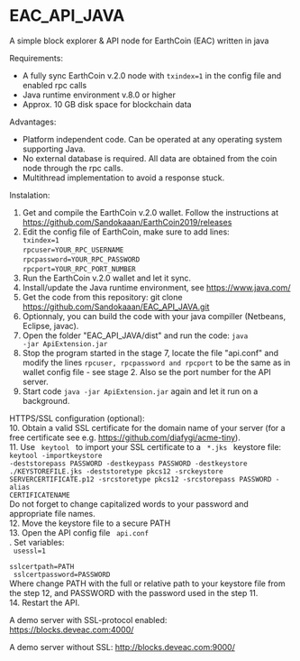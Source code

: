 # EAC_API_JAVA
A simple block explorer &amp; API node for EarthCoin (EAC) written in java

Requirements:
- A fully sync EarthCoin v.2.0 node with <code>txindex=1</code> in the config file and enabled rpc calls
- Java runtime environment v.8.0 or higher
- Approx. 10 GB disk space for blockchain data

Advantages:
- Platform independent code. Can be operated at any operating system supporting Java.
- No external database is required. All data are obtained from the coin node through the rpc calls.
- Multithread implementation to avoid a response stuck.

Instalation:
1. Get and compile the EarthCoin v.2.0 wallet. Follow the instructions at https://github.com/Sandokaaan/EarthCoin2019/releases
2. Edit the config file of EarthCoin, make sure to add lines:
<code> txindex=1</code><br>
<code>rpcuser=YOUR_RPC_USERNAME</code><br>
<code>rpcpassword=YOUR_RPC_PASSWORD</code><br>
<code>rpcport=YOUR_RPC_PORT_NUMBER</code><br>
3. Run the EarthCoin v.2.0 wallet and let it sync.
4. Install/update the Java runtime environment, see https://www.java.com/ 
5. Get the code from this repository: git clone https://github.com/Sandokaaan/EAC_API_JAVA.git
6. Optionnaly, you can build the code with your java compiller (Netbeans, Eclipse, javac).
7. Open the folder "EAC_API_JAVA/dist" and run the code: <code>java -jar ApiExtension.jar</code>
8. Stop the program started in the stage 7, locate the file "api.conf" and modify the lines <code>rpcuser, rpcpassword and rpcport</code> to be the same as in wallet config file - see stage 2. Also se the port number for the API server.
9. Start code <code>java -jar ApiExtension.jar</code> again and let it run on a background.

HTTPS/SSL configuration (optional):<br>
10. Obtain a valid SSL certificate for the domain name of your server (for a free certificate see e.g. https://github.com/diafygi/acme-tiny).<br>
11. Use <code> keytool </code> to import your SSL certificate to a <code> *.jks </code> keystore file:
<code>
keytool -importkeystore -deststorepass PASSWORD -destkeypass PASSWORD -destkeystore ./KEYSTOREFILE.jks -deststoretype pkcs12 -srckeystore SERVERCERTIFICATE.p12 -srcstoretype pkcs12 -srcstorepass PASSWORD -alias CERTIFICATENAME
</code><br>
Do not forget to change capitalized words to your password and appropriate file names.<br>
12. Move the keystore file to a secure PATH<br>
13. Open the API config file <code> api.conf </code>. Set variables:<br>
<code> usessl=1 </code><br>
<code> sslcertpath=PATH  </code><br>
<code> sslcertpassword=PASSWORD  </code><br>
Where change PATH with the full or relative path to your keystore file from the step 12, and PASSWORD with the password used in the step 11.<br>
14. Restart the API.<br>

A demo server with SSL-protocol enabled:
https://blocks.deveac.com:4000/

A demo server without SSL:
http://blocks.deveac.com:9000/
